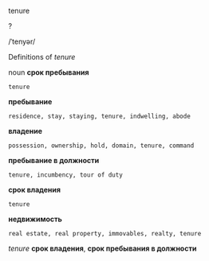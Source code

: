tenure

?

/ˈtenyər/

Definitions of _tenure_

noun
**срок пребывания**

    tenure
**пребывание**

    residence, stay, staying, tenure, indwelling, abode
**владение**

    possession, ownership, hold, domain, tenure, command
**пребывание в должности**

    tenure, incumbency, tour of duty
**срок владения**

    tenure
**недвижимость**

    real estate, real property, immovables, realty, tenure

_tenure_
**срок владения**, **срок пребывания в должности**
